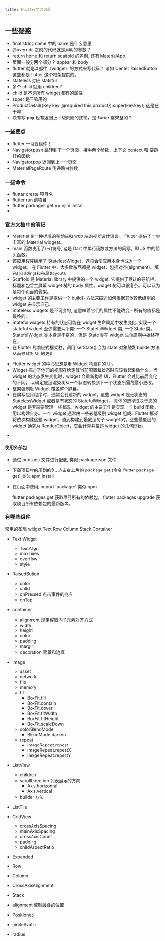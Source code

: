 ```yaml
---
title: Flutter学习记录
---
```

## 一些疑惑

- final string name 中的 name 是什么意思
- @override 之前的代码就是声明的参数？
- return home 和 return scaffold 的差别, 还有 MaterialApp
- 页面一般分两个部分？ appbar 和 body
- flutter 就是以部件（widget）的方式来写代码？
  诸如 Center RaisedButton 这些都是 flutter 这个框架提供的。
- stateless 对应 statsful
- 多个 child 就用 children?
- child 是不是所有 widget 都有的属性
- super 是干嘛用的
- ProductDetail({Key key ,@required this.product}):super(key:key);
  这是在干嘛
- 没有写 pop 也有返回上一级页面的按钮，是 flutter 框架整的？

### 一些要点

- flutter 一切皆组件！
- Navigator.push 跳转到下一个页面，接手两个参数，上下文 context 和 要跳转的函数
- Navigator.pop 返回到上一个页面
- MaterialPageRoute 传递路由参数

### 一些命令

- flutter create 项目名
- flutter run 跑项目
- flutter packages get == npm install
-

### 官方文档中的笔记

- Material 是一种标准的移动端和 web 端的视觉设计语言。 Flutter 提供了一套丰富的 Material widgets。
- main 函数使用了(=>)符号, 这是 Dart 中单行函数或方法的简写。即 JS 中的箭头函数。
- 该应用程序继承了 StatelessWidget，这将会使应用本身也成为一个 widget。 在 Flutter 中，大多数东西都是 widget，包括对齐(alignment)、填充(padding)和布局(layout)。
- Scaffold 是 Material library 中提供的一个 widget, 它提供了默认的导航栏、标题和包含主屏幕 widget 树的 body 属性。widget 树可以很复杂。可以认为是每个页面的骨架。
- widget 的主要工作是提供一个 build() 方法来描述如何根据其他较低级别的 widget 来显示自己.
- Stateless widgets 是不可变的, 这意味着它们的属性不能改变 - 所有的值都是最终的.
- Stateful widgets 持有的状态可能在 widget 生命周期中发生变化. 实现一个 stateful widget 至少需要两个类: 一个 StatefulWidget 类, 一个 State 类。StatefulWidget 类本身是不变的，但是 State 类在 widget 生命周期中始终存在。
- 在 Flutter 的响应式框架柱，调用 setState() 会为 state 对象触发 builde 方法 从而导致对 UI 的更新

* Flutter widget 的中心思想是用 Widget 构建你的 UI。
* Widget 描述了他们的视图在给定其当前配置和状态时应该看起来像什么。当 widget 的状态发生变化时，widget 会重新构建 UI，Flutter 会对比前后变化的不同， 以确定底层渲染树从一个状态转换到下一个状态所需的最小更改。
* 框架强制耿 Widget 覆盖整个屏幕。
* 在编写应用程序时，通常会创建新的 widget，这些 widget 是无状态的 StatelessWidget 或者是有状态的 StatefulWidget， 具体的选择取决于您的 widget 是否需要管理一些状态。widget 的主要工作是实现一个 build 函数，用以构建自身。一个 widget 通常由一些较低级别 widget 组成。Flutter 框架将依次构建这些 widget，直到构建到最底层的子 widget 时，这些最低层的 widget 通常为 RenderObject，它会计算并描述 widget 的几何形状。

-

#### 使用外部包

- 通过 pubspec 文件进行配置, 类似 package.json 文件.
- 下载项目中的用到的包, 点击右上角的 package get,(命令 flutter package get) 类似 npm install
- 在页面中使用, import 'package:'
  类似 npm

  flutter packages get 获取项目所有的依赖包。
  flutter packages upgrade 获取项目所有依赖包的最新版本。

### 有哪些组件

常用的布局 widget
Text Row Column Stack Container

- Text Widget

  - TextAlign
  - maxLines
  - overflow
  - style

- RaisedButton

  - color
  - child
  - onPressed 点击事件的响应
  - onTap

- container

  - alignment 规定容器内子元素对齐方式
  - width
  - height
  - color
  - padding
  - margin
  - decoration 背景和边框

- Image

  - asset
  - network
  - file
  - memory
  - fit
    - BoxFit.fill
    - BoxFit.contain
    - BoxFit.cover
    - BoxFit.fitWidth
    - BoxFit.fitHeight
    - BoxFit.scaleDown
  - colorBlendMode
    - BlendMode.darken
  - repeat
    - ImageRepeat.repeat
    - ImageRepeat.repeatX
    - IamgeRepeat.repeatY

- ListView

  - children
  - scrollDirection 列表展示的方向
    - Axis.horizontal
    - Axis.vertical
  - builder 方法

- ListTile

- GridView

  - crossAxisSpacing
  - mainAxisSpacing
  - crossAxisCount
  - padding
  - childAspectRatio

- Expanded

- Row

- Column
- CrossAxisAlignment

- Stack
- alignment 控制层叠的位置

- Positioned
- circleAvatar
- radius
